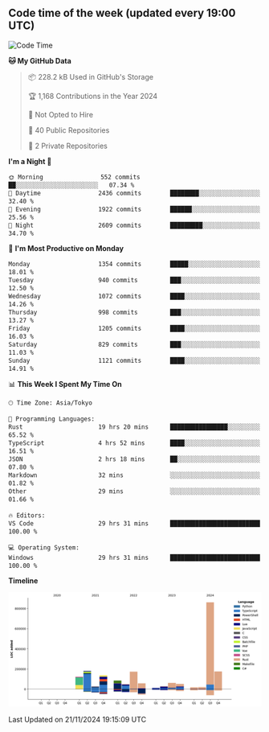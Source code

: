 ## Code time of the week (updated every 19:00 UTC)

<!--START_SECTION:waka-->
![Code Time](http://img.shields.io/badge/Code%20Time-3%2C979%20hrs%2035%20mins-blue)

**🐱 My GitHub Data** 

> 📦 228.2 kB Used in GitHub's Storage 
 > 
> 🏆 1,168 Contributions in the Year 2024
 > 
> 🚫 Not Opted to Hire
 > 
> 📜 40 Public Repositories 
 > 
> 🔑 2 Private Repositories 
 > 
**I'm a Night 🦉** 

```text
🌞 Morning                552 commits         ██░░░░░░░░░░░░░░░░░░░░░░░   07.34 % 
🌆 Daytime                2436 commits        ████████░░░░░░░░░░░░░░░░░   32.40 % 
🌃 Evening                1922 commits        ██████░░░░░░░░░░░░░░░░░░░   25.56 % 
🌙 Night                  2609 commits        █████████░░░░░░░░░░░░░░░░   34.70 % 
```
📅 **I'm Most Productive on Monday** 

```text
Monday                   1354 commits        █████░░░░░░░░░░░░░░░░░░░░   18.01 % 
Tuesday                  940 commits         ███░░░░░░░░░░░░░░░░░░░░░░   12.50 % 
Wednesday                1072 commits        ████░░░░░░░░░░░░░░░░░░░░░   14.26 % 
Thursday                 998 commits         ███░░░░░░░░░░░░░░░░░░░░░░   13.27 % 
Friday                   1205 commits        ████░░░░░░░░░░░░░░░░░░░░░   16.03 % 
Saturday                 829 commits         ███░░░░░░░░░░░░░░░░░░░░░░   11.03 % 
Sunday                   1121 commits        ████░░░░░░░░░░░░░░░░░░░░░   14.91 % 
```


📊 **This Week I Spent My Time On** 

```text
🕑︎ Time Zone: Asia/Tokyo

💬 Programming Languages: 
Rust                     19 hrs 20 mins      ████████████████░░░░░░░░░   65.52 % 
TypeScript               4 hrs 52 mins       ████░░░░░░░░░░░░░░░░░░░░░   16.51 % 
JSON                     2 hrs 18 mins       ██░░░░░░░░░░░░░░░░░░░░░░░   07.80 % 
Markdown                 32 mins             ░░░░░░░░░░░░░░░░░░░░░░░░░   01.82 % 
Other                    29 mins             ░░░░░░░░░░░░░░░░░░░░░░░░░   01.66 % 

🔥 Editors: 
VS Code                  29 hrs 31 mins      █████████████████████████   100.00 % 

💻 Operating System: 
Windows                  29 hrs 31 mins      █████████████████████████   100.00 % 
```

**Timeline**

![Lines of Code chart](https://raw.githubusercontent.com/SARDONYX-sard/SARDONYX-sard/main/assets/bar_graph.png)


 Last Updated on 21/11/2024 19:15:09 UTC
<!--END_SECTION:waka-->